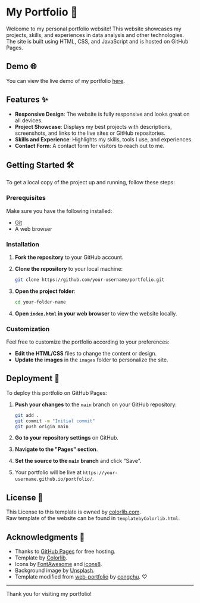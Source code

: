 # My Portfolio 🚀

Welcome to my personal portfolio website! This website showcases my projects, skills, and experiences in data analysis and other technologies. The site is built using HTML, CSS, and JavaScript and is hosted on GitHub Pages.

## Demo 🌐

You can view the live demo of my portfolio [here](https://congchu.github.io/web-porfolio/).

## Features ✨

- **Responsive Design**: The website is fully responsive and looks great on all devices.
- **Project Showcase**: Displays my best projects with descriptions, screenshots, and links to the live sites or GitHub repositories.
- **Skills and Experience**: Highlights my skills, tools I use, and experiences.
- **Contact Form**: A contact form for visitors to reach out to me.

## Getting Started 🛠️

To get a local copy of the project up and running, follow these steps:

### Prerequisites

Make sure you have the following installed:

- [Git](https://git-scm.com/)
- A web browser

### Installation

1. **Fork the repository** to your GitHub account.
2. **Clone the repository** to your local machine:

    ```bash
    git clone https://github.com/your-username/portfolio.git
    ```

3. **Open the project folder**:

    ```bash
    cd your-folder-name
    ```

4. **Open `index.html` in your web browser** to view the website locally.

### Customization

Feel free to customize the portfolio according to your preferences:

- **Edit the HTML/CSS** files to change the content or design.
- **Update the images** in the `images` folder to personalize the site.

## Deployment 🚀

To deploy this portfolio on GitHub Pages:

1. **Push your changes** to the `main` branch on your GitHub repository:

    ```bash
    git add .
    git commit -m "Initial commit"
    git push origin main
    ```

2. **Go to your repository settings** on GitHub.
3. **Navigate to the "Pages" section**.
4. **Set the source to the `main` branch** and click "Save".
5. Your portfolio will be live at `https://your-username.github.io/portfolio/`.

## License 📄

This License to this template is owned by [colorlib.com](https://colorlib.com/).<br/>
Raw template of the website can be found in `templatebyColorlib.html`.

## Acknowledgments 🙌

- Thanks to [GitHub Pages](https://pages.github.com/) for free hosting.
- Template by [Colorlib](https://colorlib.com/).
- Icons by [FontAwesome](https://fontawesome.com/) and [icons8](https://icons8.com/icons).
- Background image by [Unsplash](https://unsplash.com/).
- Template modified from [web-portfolio](https://github.com/congchu/web-porfolio) by [congchu](https://github.com/congchu). ♡

---
Thank you for visiting my portfolio!
